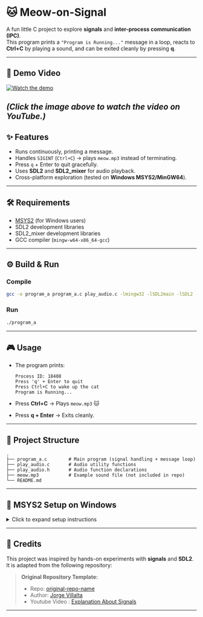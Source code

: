

# 🐱 Meow-on-Signal

A fun little C project to explore **signals** and **inter-process communication (IPC)**.  
This program prints a `"Program is Running..."` message in a loop, reacts to **Ctrl+C** by playing a sound, and can be exited cleanly by pressing **q**.

---
## 🎥 Demo Video

[![Watch the demo](https://img.youtube.com/vi/tgl0ujTukQQ/0.jpg)](https://youtube.com/shorts/tgl0ujTukQQ?feature=share)

*(Click the image above to watch the video on YouTube.)*
---

## ✨ Features
- Runs continuously, printing a message.
- Handles `SIGINT` (`Ctrl+C`) → plays `meow.mp3` instead of terminating.
- Press `q` + Enter to quit gracefully.
- Uses **SDL2** and **SDL2_mixer** for audio playback.
- Cross-platform exploration (tested on **Windows MSYS2/MinGW64**).

---

## 🛠️ Requirements
- [MSYS2](https://www.msys2.org/) (for Windows users)
- SDL2 development libraries
- SDL2_mixer development libraries
- GCC compiler (`mingw-w64-x86_64-gcc`)

---

## ⚙️ Build & Run

### Compile
```bash
gcc -o program_a program_a.c play_audio.c -lmingw32 -lSDL2main -lSDL2 -lSDL2_mixer
````

### Run

```bash
./program_a
```

---

## 🎮 Usage

* The program prints:

  ```
  Process ID: 18408
  Press 'q' + Enter to quit
  Press Ctrl+C to wake up the cat
  Program is Running...
  ```
* Press **Ctrl+C** → Plays `meow.mp3` 🐱
* Press **q + Enter** → Exits cleanly.

---

## 📂 Project Structure

```
.
├── program_a.c        # Main program (signal handling + message loop)
├── play_audio.c       # Audio utility functions
├── play_audio.h       # Audio function declarations
├── meow.mp3           # Example sound file (not included in repo)
└── README.md
```

---

## 📖 MSYS2 Setup on Windows

<details>
<summary>Click to expand setup instructions</summary>

### 1. Install MSYS2

* Download installer from [https://www.msys2.org/](https://www.msys2.org/)
* Run installer and let it update.

### 2. Open MSYS2 MinGW64 terminal

* Start Menu → search **MSYS2 MinGW64**
* Your prompt should look like:

  ```
  username@PC MINGW64 ~
  ```

### 3. Update packages

```bash
pacman -Syu
```

*(Close and reopen MSYS2 MinGW64 terminal if asked.)*

### 4. Install dependencies

```bash
pacman -S mingw-w64-x86_64-gcc mingw-w64-x86_64-SDL2 mingw-w64-x86_64-SDL2_mixer
```

### 5. Navigate to your project

```bash
cd /c/projects/githubprojects/Meow/program_a
```

### 6. Compile & Run

```bash
gcc -o program_a program_a.c play_audio.c -lmingw32 -lSDL2main -lSDL2 -lSDL2_mixer
./program_a
```

</details>

---


## 🙏 Credits

This project was inspired by hands-on experiments with **signals** and **SDL2**.
It is adapted from the following repository:

> **Original Repository Template:**
>
> * Repo: [original-repo-name](https://github.com/jdvillal/program_a)
> * Author: [Jorge Villalta](https://github.com/jdvillal)
> * Youtube Video : [Explanation About Signals ](https://www.youtube.com/watch?v=m6WXrC9Mxzo)


---




